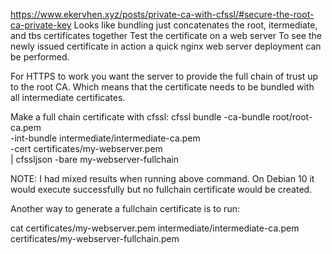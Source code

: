 https://www.ekervhen.xyz/posts/private-ca-with-cfssl/#secure-the-root-ca-private-key
Looks like bundling just concatenates the root, itermediate, and tbs certificates together
Test the certificate on a web server
To see the newly issued certificate in action a quick nginx web server deployment can be performed.

For HTTPS to work you want the server to provide the full chain of trust up to the root CA. Which means that the certificate needs to be bundled with all intermediate certificates.

Make a full chain certificate with cfssl:
cfssl bundle -ca-bundle root/root-ca.pem \
  -int-bundle intermediate/intermediate-ca.pem \
  -cert certificates/my-webserver.pem \
| cfssljson -bare my-webserver-fullchain

NOTE: I had mixed results when running above command. On Debian 10 it would execute successfully but no fullchain certificate would be created.

Another way to generate a fullchain certificate is to run:

cat certificates/my-webserver.pem intermediate/intermediate-ca.pem \
certificates/my-webserver-fullchain.pem